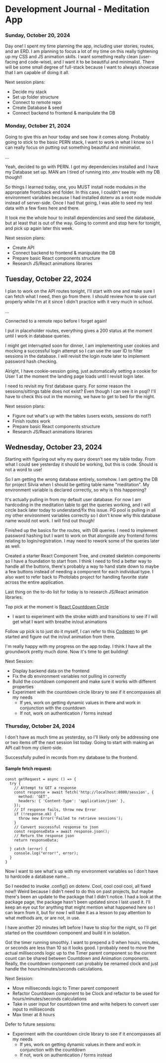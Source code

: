 # Development Journal - Meditation App

### Sunday, October 20, 2024

Day one! I spent my time planning the app, including user stories, routes, and an ERD. I am planning to focus a lot of my time on this really tightening up my CSS and JS animation skills. I want something really clean (user-facing and code-wise), and I want it to be beautiful and minimalist. There will be some small degree of full-stack because I want to always showcase that I am capable of doing it all. 

Next session plans:
  * Decide my stack
  * Set up folder structure
  * Connect to remote repo
  * Create Database & seed
  * Connect backend to frontend & manipulate the DB


### Monday, October 21, 2024
Going to give this an hour today and see how it comes along. Probably going to stick to the basic PERN stack, I want to work in what I know so I can really focus on putting out something beautiful and minimalist.

...

Yeah, decided to go with PERN. I got my dependencies installed and I have my Database set up. MAN am I tired of running into .env trouble with my DB though!!

So things I learned today, one, you MUST install node modules in the appropriate front/back end folder. In this case, I couldn't see my environment variables because I had installed dotenv as a root node module instead of server-side. Once I had that going, I was able to seed my test data with a few fixes here and there.

It took me the whole hour to install dependencies and seed the database, but at least that is out of the way. Going to commit and stop here for tonight, and pick up again later this week.

Next session plans:
  * Create API
  * Connect backend to frontend & manipulate the DB
  * Prepare basic React components structure
  * Research JS/React animations libraries

## Tuesday, October 22, 2024
I plan to work on the API routes tonight, I'll start with one and make sure I can fetch what I need, then go from there. I should review how to use curl properly while I'm at it since I didn't practice with it very much in school.

...

Connected to a remote repo before I forget again!

I put in placeholder routes, everything gives a 200 status at the moment until I work in database queries.

I might get interrupted soon for dinner, I am implementing user cookies and mocking a successful login attempt so I can use the user ID to filter sessions in the database. I will revisit the login route later to implement password hash checking.

Alright, I have cookie-session going, just automatically setting a cookie for User 1 at the moment the landing page loads until I revisit login later.

I need to revisit my first database query. For some reason the sessions/sittings table does not exist? Even though I can see it in psql? I'll have to check this out in the morning, we have to get to bed for the night. 

Next session plans:
* Figure out what's up with the tables (users exists, sessions do not?)
* Finish routes work
* Prepare basic React components structure
* Research JS/React animations libraries

## Wednesday, October 23, 2024

Starting with figuring out why my query doesn't see my table today. From what I could see yesterday it should be working, but this is code. Should is not a word to use! 

So I am getting the wrong database entirely, somehow. I am getting the DB for project Silvia when I should be getting table name "meditation". My environment variable is declared correctly, so why is this happening?

It's actually pulling in from my default user database. For now I am hardcoding in the meditation table to get the queries working, and I will circle back later today to understand/fix this issue. PG pool is pulling in all my other environment variables correctly so I don't know why this database name would not work. I will find out though!

Finished up the basics for the routes, with DB queries. I need to implement password hashing but I want to work on that alongside any frontend forms relating to login/registration. I may need to rework some of the queries later as well.

Created a starter React Component Tree, and created skeleton components so I have a foundation to start from. I think I need to find a better way to handle all the buttons, there's probably a way to hand state down to maybe a few buttons instead of needing a component for each individual type. I also want to refer back to Photolabs project for handling favorite state across the entire application.

Last thing on the to-do list for today is to research JS/React animation libraries. 

Top pick at the moment is [React Countdown Circle](https://www.npmjs.com/package/react-countdown-circle-timer)
  * I want to experiment with the stroke width and transitions to see if I will get what I want with breathe in/out animations

Follow up pick is to just do it myself, I can refer to this [Codepen](https://codepen.io/AliKlein/pen/LYpmJed) to get started and figure out the in/out animation from there.

I'm really happy with my progress on the app today. I think I have all the groundwork pretty much done. Now it's time to get building!

Next Session:
  * Display backend data on the frontend
  * Fix the db environment variables not pulling in correctly
  * Build the countdown component and make sure it works with different properties
  * Experiment with the countdown circle library to see if it encompasses all my needs
    * If yes, work on getting dynamic values in there and work in conjunction with the countdown
    * If not, work on authentication / forms instead

### Thursday, October 24, 2024
I don't have as much time as yesterday, so I'll likely only be addressing one or two items off the next session list today. Going to start with making an API call from my client-side.

Successfully pulled in records from my database to the frontend. 

#### Sample fetch request:
```React
const getRequest = async () => {
  try {
    // Attempt to GET a response
    const response = await fetch('http://localhost:8080/session', {
      method: 'GET',
      headers: { 'Content-Type': 'application/json' },
    });
    // If response fails, throw new Error
    if (!response.ok) {
      throw new Error('Failed to retrieve sessions');
    }
    // Convert successful response to json
    const responseData = await response.json();
    // Return the response json
    return responseData;

  } catch (error) {
    console.log("error!", error);
  }
}
```

Now I want to see what's up with my environment variables so I don't have to hardcode a database name...

So I needed to invoke .config() on dotenv. Cool, cool cool cool, all fixed now!! Weird because I didn't need to do this on past projects, but maybe there's been an update to the package that I didn't notice. I had a look at the package page, the package hasn't been updated since I last used it. I'll keep an eye out for anything that might mention what happened here so I can learn from it, but for now I will take it as a lesson to pay attention to what methods are, or are not, in use.

I have another 20 minutes left before I have to stop for the night, so I'll get started on the countdown component and build it in isolation.

Got the timer running smoothly. I want to prepend a 0 when hours, minutes, or seconds are less than 10 so it looks good. I probably need to move the actual milliseconds logic up to the Timer parent component so the current count can be shared between Countdown and Animation components. Really, the countdown component can probably be renamed clock and just handle the hours/minutes/seconds calculations.

Next Session:
* Move milliseconds logic to Timer parent component
* Refactor Countdown component to be Clock and refactor to be used for hours/minutes/seconds calculations
* Take in user input for countdown time and write helpers to convert user input to milliseconds
* Max timer at 8 hours

Defer to future sessions:
* Experiment with the countdown circle library to see if it encompasses all my needs
    * If yes, work on getting dynamic values in there and work in conjunction with the countdown
    * If not, work on authentication / forms instead